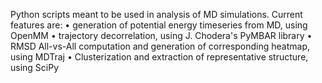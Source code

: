 Python scripts meant to be used in analysis of MD simulations. Current features are: 
	• generation of potential energy timeseries from MD, using OpenMM
	• trajectory decorrelation, using J. Chodera's PyMBAR library
	• RMSD All-vs-All computation and generation of corresponding heatmap, using MDTraj
	• Clusterization and extraction of representative structure, using SciPy


	
	

